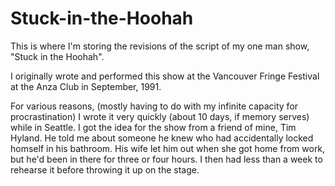 Stuck-in-the-Hoohah
===================

This is where I'm storing the revisions of the script of my one man show, "Stuck in the Hoohah".

I originally wrote and performed this show at the Vancouver Fringe Festival at the Anza Club in September, 1991.

For various reasons, (mostly having to do with my infinite capacity for procrastination) I wrote it very quickly (about 10 days, if memory serves) while in Seattle.
I got the idea for the show from a friend of mine, Tim Hyland. He told me about someone he knew who had accidentally locked homself in his bathroom. His wife let him out when she got home from work, but he'd been in there for three or four hours.
I then had less than a week to rehearse it before throwing it up on the stage.
